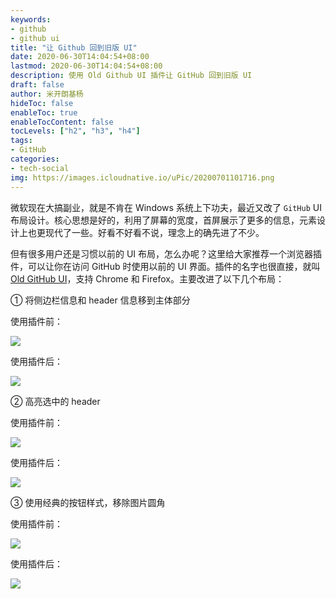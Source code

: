 ```yaml
---
keywords:
- github
- github ui
title: "让 Github 回到旧版 UI"
date: 2020-06-30T14:04:54+08:00
lastmod: 2020-06-30T14:04:54+08:00
description: 使用 Old Github UI 插件让 GitHub 回到旧版 UI
draft: false 
author: 米开朗基杨
hideToc: false
enableToc: true
enableTocContent: false
tocLevels: ["h2", "h3", "h4"]
tags:
- GitHub
categories:
- tech-social
img: https://images.icloudnative.io/uPic/20200701101716.png
---
```


微软现在大搞副业，就是不肯在 Windows 系统上下功夫，最近又改了 `GitHub` UI 布局设计。核心思想是好的，利用了屏幕的宽度，首屏展示了更多的信息，元素设计上也更现代了一些。好看不好看不说，理念上的确先进了不少。

但有很多用户还是习惯以前的 UI 布局，怎么办呢？这里给大家推荐一个浏览器插件，可以让你在访问 GitHub 时使用以前的 UI 界面。插件的名字也很直接，就叫 [Old GitHub UI](https://github.com/sreenivasanramesh/old-github-ui)，支持 Chrome 和 Firefox。主要改进了以下几个布局：

① 将侧边栏信息和 header 信息移到主体部分

使用插件前：

![](https://images.icloudnative.io/uPic/20200630141923.png)

使用插件后：

![](https://images.icloudnative.io/uPic/20200630142033.png)

② 高亮选中的 header

使用插件前：

![](https://images.icloudnative.io/uPic/20200630142246.png)

使用插件后：

![](https://images.icloudnative.io/uPic/20200630142340.png)

③ 使用经典的按钮样式，移除图片圆角

使用插件前：

![](https://images.icloudnative.io/uPic/20200630143007.png)

使用插件后：

![](https://images.icloudnative.io/uPic/20200630143108.png)
